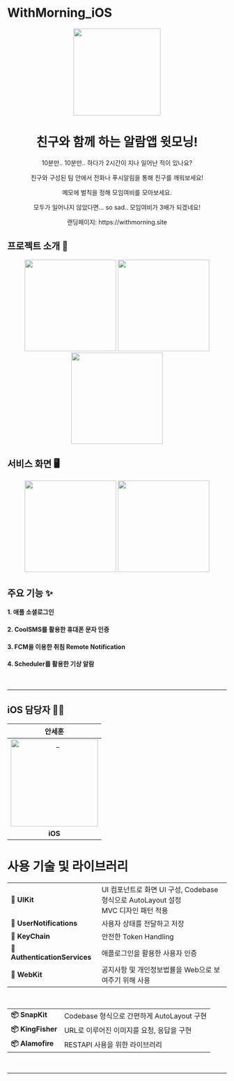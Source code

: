 # WithMorning_iOS

<p align="middle" >
  <img width="200px;" src="https://github.com/user-attachments/assets/873d07a7-f9b4-4967-9c9e-662d8dda5820"/>
</p>
<h1 align="middle">친구와 함께 하는 알람앱 윗모닝!</h1>
<p align="middle">10분만.. 10분만.. 하다가 2시간이 지나 일어난 적이 있나요?</p>
<p align="middle">친구와 구성된 팀 안에서 전화나 푸시알림을 통해 친구를 깨워보세요!</p>
<p align="middle">메모에 벌칙을 정해 모임여비를 모아보세요.</p>
<p align="middle">모두가 일어나지 않았다면... so sad.. 모임여비가 3배가 되겠네요!</p>
<p align="middle">랜딩페이지: https://withmorning.site</p>

## 프로젝트 소개 📝
<p align="middle" >
  <img width="210px;" src="https://github.com/user-attachments/assets/ac3badd2-6e6a-4316-80e3-f5dd97435b3e"/>
   <img width="210px;" src="https://github.com/user-attachments/assets/033232e8-ec74-4134-9b32-f0f7e4b84f8d"/>
   <img width="210px;" src="https://github.com/user-attachments/assets/d4fc461f-b6db-41c5-b3de-6694f7868d3b"/>
</p>

## 서비스 화면 🖥
<p align="middle" >
  <img width="210px;" src="https://github.com/user-attachments/assets/aeabd03a-aee0-429e-9313-30484d9df25f"/>
   <img width="210px;" src="https://github.com/user-attachments/assets/a4655b1a-8a02-4984-aed6-4965d6192600"/>
</p>

## 주요 기능 ✨

#### 1. 애플 소셜로그인
#### 2. CoolSMS를 활용한 휴대폰 문자 인증
#### 3. FCM을 이용한 취침 Remote Notification
#### 4. Scheduler를 활용한 기상 알람

</br>

---
## iOS 담당자 🧑‍💻
<div align=center>

| 안세훈 | 
|:---:|
| <a href="https://github.com/HISEHOONAN"> <img src="https://avatars.githubusercontent.com/u/78650062?v=4" width=200px alt="_"/> </a> |
| **iOS** |

</div>


# 사용 기술 및 라이브러리  

<table>
  <tr>
    <td><strong>🍎 UIKit</strong></td>
    <td>
      UI 컴포넌트로 화면 UI 구성, Codebase 형식으로 AutoLayout 설정</br>
      MVC 디자인 패턴 적용
    </td>
  </tr>
  <tr>
    <td><strong>🍎 UserNotifications</strong></td>
    <td> 사용자 상태를 전달하고 저장 </td>
  </tr>
  <tr>
    <td><strong>🍎 KeyChain</strong></td>
    <td> 안전한 Token Handling </td>
  </tr>
  <tr>
    <td><strong>🍎 AuthenticationServices</strong></td>
    <td> 
      애플로그인을 활용한 사용자 인증</br>
    </td>
  </tr>
    <td><strong>🍎 WebKit</strong></td>
    <td> 
      공지사항 및 개인정보법률을 Web으로 보여주기 위해 사용</br>
    </td>
  </tr>
</table>

<br>

<table>
  <tr>
    <td><strong>📦 SnapKit</strong></td>
    <td>Codebase 형식으로 간편하게 AutoLayout 구현</td>
  </tr>
  <tr>
    <td><strong>📦 KingFisher</strong></td>
    <td>URL로 이루어진 이미지를 요청, 응답을 구현</td>
  </tr>
  <tr>
    <td><strong>📦 Alamofire</strong></td>
    <td>RESTAPI 사용을 위한 라이브러리</td>
  </tr>
</table>
</br>

---
